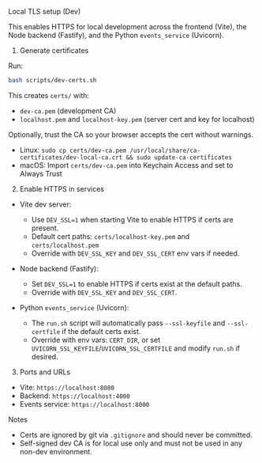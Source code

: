 Local TLS setup (Dev)

This enables HTTPS for local development across the frontend (Vite), the Node backend (Fastify), and the Python `events_service` (Uvicorn).

1) Generate certificates

Run:

```bash
bash scripts/dev-certs.sh
```

This creates `certs/` with:
- `dev-ca.pem` (development CA)
- `localhost.pem` and `localhost-key.pem` (server cert and key for localhost)

Optionally, trust the CA so your browser accepts the cert without warnings.
- Linux: `sudo cp certs/dev-ca.pem /usr/local/share/ca-certificates/dev-local-ca.crt && sudo update-ca-certificates`
- macOS: Import `certs/dev-ca.pem` into Keychain Access and set to Always Trust

2) Enable HTTPS in services

- Vite dev server:
  - Use `DEV_SSL=1` when starting Vite to enable HTTPS if certs are present.
  - Default cert paths: `certs/localhost-key.pem` and `certs/localhost.pem`
  - Override with `DEV_SSL_KEY` and `DEV_SSL_CERT` env vars if needed.

- Node backend (Fastify):
  - Set `DEV_SSL=1` to enable HTTPS if certs exist at the default paths.
  - Override with `DEV_SSL_KEY` and `DEV_SSL_CERT`.

- Python `events_service` (Uvicorn):
  - The `run.sh` script will automatically pass `--ssl-keyfile` and `--ssl-certfile` if the default certs exist.
  - Override with env vars: `CERT_DIR`, or set `UVICORN_SSL_KEYFILE`/`UVICORN_SSL_CERTFILE` and modify `run.sh` if desired.

3) Ports and URLs

- Vite: `https://localhost:8080`
- Backend: `https://localhost:4000`
- Events service: `https://localhost:8000`

Notes

- Certs are ignored by git via `.gitignore` and should never be committed.
- Self-signed dev CA is for local use only and must not be used in any non-dev environment.

